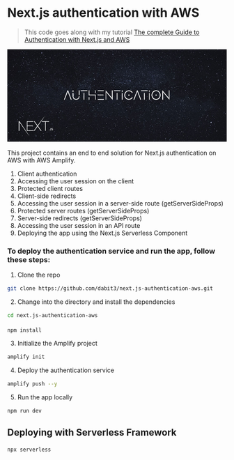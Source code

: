# Next.js authentication with AWS

> This code goes along with my tutorial [The complete Guide to Authentication with Next.js and AWS](https://dev.to/dabit3/the-complete-guide-to-next-js-authentication-2aco)

![](header.jpg)

This project contains an end to end solution for Next.js authentication on AWS with AWS Amplify.

1. Client authentication
2. Accessing the user session on the client
3. Protected client routes
4. Client-side redirects
5. Accessing the user session in a server-side route (getServerSideProps)
6. Protected server routes (getServerSideProps)
7. Server-side redirects (getServerSideProps)
8. Accessing the user session in an API route
9. Deploying the app using the Next.js Serverless Component

### To deploy the authentication service and run the app, follow these steps:

1. Clone the repo

```sh
git clone https://github.com/dabit3/next.js-authentication-aws.git
```

2. Change into the directory and install the dependencies

```sh
cd next.js-authentication-aws

npm install
```

3. Initialize the Amplify project

```sh
amplify init
```

4. Deploy the authentication service

```sh
amplify push --y
```

5. Run the app locally

```sh
npm run dev
```

## Deploying with Serverless Framework

```sh
npx serverless
```